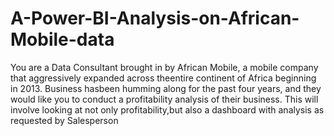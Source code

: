 # A-Power-BI-Analysis-on-African-Mobile-data
You are a Data Consultant brought in by African Mobile, a mobile company that aggressively expanded across theentire continent of Africa beginning in 2013. Business hasbeen humming along for the past four years, and they would like you to conduct a profitability analysis of their business. This will involve looking at not only profitability,but also a dashboard with analysis as requested by Salesperson 
